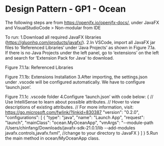 # Design Pattern - GP1 - Ocean

The following steps are from https://openjfx.io/openjfx-docs/, under JavaFX and VisualStudioCode > Non-modular from IDE

To run:
1.Download all required JavaFX libraries (https://gluonhq.com/products/javafx/).
2.In VSCode, import all JavaFX jar files to ‘Referenced Libraries’ under ‘Java Projects’ as shown in Figure 7.1a. If there is no Java Projects under the left panel, go to ‘extensions’ on the left and search for ‘Extension Pack for Java’ to download.

Figure 7.1.1a: Referenced Libraries

Figure 7.1.1b: Extensions Installation
3.After importing, the settings.json under .vscode will be configured automatically. We have to configure ‘launch.json’.

Figure 7.1.1c .vscode folder
4.Configure ‘launch.json’ with code below:
{
 // Use IntelliSense to learn about possible attributes.
 // Hover to view descriptions of existing attributes.
 // For more information, visit: https://go.microsoft.com/fwlink/?linkid=830387
 "version": "0.2.0",
 "configurations": [
     {
         "type": "java",
         "name": "Launch App",
         "request": "launch",
         "mainClass": "ocean.MyOceanApp",
         "vmArgs": "--module-path /Users/chinfang/Downloads/javafx-sdk-21.0.1/lib --add-modules javafx.controls,javafx.fxml", //change to your directory to JavaFX
     }
 ]
}
5.Run the main method in ocean/MyOceanApp class.

